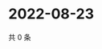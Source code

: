 # 2022-08-23

共 0 条

<!-- BEGIN WEIBO -->
<!-- 最后更新时间 Tue Aug 23 2022 07:01:21 GMT+0800 (China Standard Time) -->

<!-- END WEIBO -->
